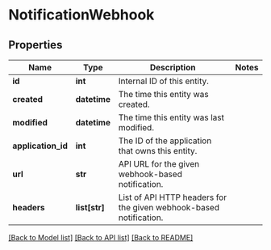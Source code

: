 # NotificationWebhook


## Properties
Name | Type | Description | Notes
------------ | ------------- | ------------- | -------------
**id** | **int** | Internal ID of this entity. | 
**created** | **datetime** | The time this entity was created. | 
**modified** | **datetime** | The time this entity was last modified. | 
**application_id** | **int** | The ID of the application that owns this entity. | 
**url** | **str** | API URL for the given webhook-based notification. | 
**headers** | **list[str]** | List of API HTTP headers for the given webhook-based notification. | 

[[Back to Model list]](../README.md#documentation-for-models) [[Back to API list]](../README.md#documentation-for-api-endpoints) [[Back to README]](../README.md)


